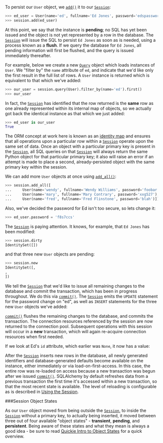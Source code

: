 To persist our `User` object, we [`add()`](http://docs.sqlalchemy.org/session_api.html#sqlalchemy.orm.session.Session.add "sqlalchemy.orm.session.Session.add") it to our [`Session`](http://docs.sqlalchemy.org/session_api.html#sqlalchemy.orm.session.Session "sqlalchemy.orm.session.Session"):
    
```python    
>>> ed_user = User(name='ed', fullname='Ed Jones', password='edspassword')
>>> session.add(ed_user)
```

At this point, we say that the instance is **pending**; no SQL has yet been issued and the object is not yet represented by a row in the database. The [`Session`](http://docs.sqlalchemy.org/session_api.html#sqlalchemy.orm.session.Session "sqlalchemy.orm.session.Session") will issue the SQL to persist `Ed Jones` as soon as is needed, using a process known as a **flush**. If we query the database for `Ed Jones`, all pending information will first be flushed, and the query is issued immediately thereafter.

For example, below we create a new [`Query`](http://docs.sqlalchemy.org/query.html#sqlalchemy.orm.query.Query "sqlalchemy.orm.query.Query") object which loads instances of `User`. We "filter by" the `name` attribute of `ed`, and indicate that we'd like only the first result in the full list of rows. A `User` instance is returned which is equivalent to that which we've added:
    
```python    
>>> our_user = session.query(User).filter_by(name='ed').first() 
>>> our_user
```    

In fact, the [`Session`](http://docs.sqlalchemy.org/session_api.html#sqlalchemy.orm.session.Session "sqlalchemy.orm.session.Session") has identified that the row returned is the **same** row as one already represented within its internal map of objects, so we actually got back the identical instance as that which we just added:
    
```python    
>>> ed_user is our_user
True
```

The ORM concept at work here is known as an [identity map](http://docs.sqlalchemy.org/glossary.html#term-identity-map) and ensures that all operations upon a particular row within a [`Session`](http://docs.sqlalchemy.org/session_api.html#sqlalchemy.orm.session.Session "sqlalchemy.orm.session.Session") operate upon the same set of data. Once an object with a particular primary key is present in the [`Session`](http://docs.sqlalchemy.org/session_api.html#sqlalchemy.orm.session.Session "sqlalchemy.orm.session.Session"), all SQL queries on that [`Session`](http://docs.sqlalchemy.org/session_api.html#sqlalchemy.orm.session.Session "sqlalchemy.orm.session.Session") will always return the same Python object for that particular primary key; it also will raise an error if an attempt is made to place a second, already-persisted object with the same primary key within the session.

We can add more `User` objects at once using [`add_all()`](http://docs.sqlalchemy.org/session_api.html#sqlalchemy.orm.session.Session.add_all "sqlalchemy.orm.session.Session.add_all"):
    
```python    
>>> session.add_all([
...     User(name='wendy', fullname='Wendy Williams', password='foobar'),
...     User(name='mary', fullname='Mary Contrary', password='xxg527'),
...     User(name='fred', fullname='Fred Flinstone', password='blah')])
```

Also, we've decided the password for Ed isn't too secure, so lets change it:
    
```python    
>>> ed_user.password = 'f8s7ccs'
```

The [`Session`](http://docs.sqlalchemy.org/session_api.html#sqlalchemy.orm.session.Session "sqlalchemy.orm.session.Session") is paying attention. It knows, for example, that `Ed Jones` has been modified:
    
```python    
>>> session.dirty
IdentitySet([])
```

and that three new `User` objects are pending:
    
```python    
>>> session.new  
IdentitySet([,
,
])
```

We tell the [`Session`](http://docs.sqlalchemy.org/session_api.html#sqlalchemy.orm.session.Session "sqlalchemy.orm.session.Session") that we'd like to issue all remaining changes to the database and commit the transaction, which has been in progress throughout. We do this via [`commit()`](http://docs.sqlalchemy.org/session_api.html#sqlalchemy.orm.session.Session.commit "sqlalchemy.orm.session.Session.commit"). The [`Session`](http://docs.sqlalchemy.org/session_api.html#sqlalchemy.orm.session.Session "sqlalchemy.orm.session.Session") emits the `UPDATE` statement for the password change on "ed", as well as `INSERT` statements for the three new `User` objects we've added:

[`commit()`](http://docs.sqlalchemy.org/session_api.html#sqlalchemy.orm.session.Session.commit "sqlalchemy.orm.session.Session.commit") flushes the remaining changes to the database, and commits the transaction. The connection resources referenced by the session are now returned to the connection pool. Subsequent operations with this session will occur in a **new** transaction, which will again re-acquire connection resources when first needed.

If we look at Ed's `id` attribute, which earlier was `None`, it now has a value:

After the [`Session`](http://docs.sqlalchemy.org/session_api.html#sqlalchemy.orm.session.Session "sqlalchemy.orm.session.Session") inserts new rows in the database, all newly generated identifiers and database-generated defaults become available on the instance, either immediately or via load-on-first-access. In this case, the entire row was re-loaded on access because a new transaction was begun after we issued [`commit()`](http://docs.sqlalchemy.org/session_api.html#sqlalchemy.orm.session.Session.commit "sqlalchemy.orm.session.Session.commit"). SQLAlchemy by default refreshes data from a previous transaction the first time it's accessed within a new transaction, so that the most recent state is available. The level of reloading is configurable as is described in [Using the Session](http://docs.sqlalchemy.org/session.html).

###Session Object States

As our `User` object moved from being outside the [`Session`](http://docs.sqlalchemy.org/session_api.html#sqlalchemy.orm.session.Session "sqlalchemy.orm.session.Session"), to inside the [`Session`](http://docs.sqlalchemy.org/session_api.html#sqlalchemy.orm.session.Session "sqlalchemy.orm.session.Session") without a primary key, to actually being inserted, it moved between three out of four available "object states" - **transient**, **pending**, and **persistent**. Being aware of these states and what they mean is always a good idea - be sure to read [Quickie Intro to Object States](http://docs.sqlalchemy.org/session_state_management.html#session-object-states) for a quick overview.
